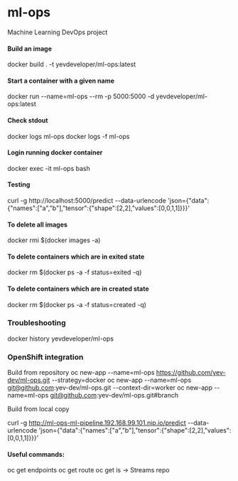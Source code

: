 # ml-ops
Machine Learning DevOps project

#### Build an image
docker build . -t yevdeveloper/ml-ops:latest

#### Start a container with a given name
docker run --name=ml-ops --rm -p 5000:5000 -d yevdeveloper/ml-ops:latest

#### Check stdout
docker logs ml-ops
docker logs -f ml-ops

#### Login running docker container
docker exec -it ml-ops  bash

#### Testing
curl -g http://localhost:5000/predict     --data-urlencode 'json={"data":{"names":["a","b"],"tensor":{"shape":[2,2],"values":[0,0,1,1]}}}'

#### To delete all images

docker rmi $(docker images -a)

#### To delete containers which are in exited state

docker rm $(docker ps -a -f status=exited -q)

#### To delete containers which are in created state

docker rm $(docker ps -a -f status=created -q)


### Troubleshooting

docker history yevdeveloper/ml-ops

### OpenShift integration

Build from repository
oc new-app --name=ml-ops https://github.com/yev-dev/ml-ops.git --strategy=docker
oc new-app --name=ml-ops git@github.com:yev-dev/ml-ops.git --context-dir=worker
oc new-app --name=ml-ops git@github.com:yev-dev/ml-ops.git#branch

Build from local copy


curl -g http://ml-ops-ml-pipeline.192.168.99.101.nip.io/predict --data-urlencode 'json={"data":{"names":["a","b"],"tensor":{"shape":[2,2],"values":[0,0,1,1]}}}'

#### Useful commands:
oc get endpoints
oc get route
oc get is -> Streams repo

